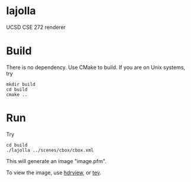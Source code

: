 # lajolla
UCSD CSE 272 renderer

# Build
There is no dependency. Use CMake to build.
If you are on Unix systems, try
```
mkdir build
cd build
cmake ..
```

# Run
Try 
```
cd build
./lajolla ../scenes/cbox/cbox.xml
```
This will generate an image "image.pfm".

To view the image, use [hdrview](https://github.com/wkjarosz/hdrview), or [tev](https://github.com/Tom94/tev).
